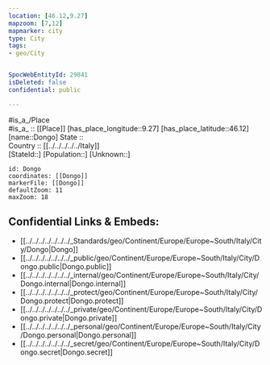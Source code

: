 ```yaml
---
location: [46.12,9.27] 
mapzoom: [7,12] 
mapmarker: city 
type: City
tags:
- geo/City


SpocWebEntityId: 29841
isDeleted: false
confidential: public

---
```

#is_a_/Place  
#is_a_ :: [[Place]] 
[has_place_longitude::9.27] 
[has_place_latitude::46.12] 
[name::Dongo] 
State ::  
Country :: [[../../../../../Italy]]  
[StateId::] 
[Population::] 
[Unknown::] 


```leaflet
id: Dongo
coordinates: [[Dongo]] 
markerFile: [[Dongo]] 
defaultZoom: 11 
maxZoom: 18
```


## Confidential Links & Embeds: 
- [[../../../../../../../_Standards/geo/Continent/Europe/Europe~South/Italy/City/Dongo|Dongo]] 
- [[../../../../../../../_public/geo/Continent/Europe/Europe~South/Italy/City/Dongo.public|Dongo.public]] 
- [[../../../../../../../_internal/geo/Continent/Europe/Europe~South/Italy/City/Dongo.internal|Dongo.internal]] 
- [[../../../../../../../_protect/geo/Continent/Europe/Europe~South/Italy/City/Dongo.protect|Dongo.protect]] 
- [[../../../../../../../_private/geo/Continent/Europe/Europe~South/Italy/City/Dongo.private|Dongo.private]] 
- [[../../../../../../../_personal/geo/Continent/Europe/Europe~South/Italy/City/Dongo.personal|Dongo.personal]] 
- [[../../../../../../../_secret/geo/Continent/Europe/Europe~South/Italy/City/Dongo.secret|Dongo.secret]] 
